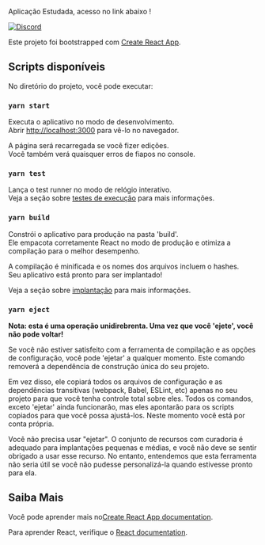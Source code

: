 Aplicação Estudada, acesso no link abaixo !

[![Discord](http://img.youtube.com/vi/x4FdZd2-_uU/0.jpg)](http://www.youtube.com/watch?v=x4FdZd2-_uU "Aplicação do Discord")

Este projeto foi bootstrapped com [Create React App](https://github.com/facebook/create-react-app).

## Scripts disponíveis

No diretório do projeto, você pode executar:

### `yarn start`

Executa o aplicativo no modo de desenvolvimento.<br />
Abrir [http://localhost:3000](http://localhost:3000) para vê-lo no navegador.

A página será recarregada se você fizer edições.<br />
Você também verá quaisquer erros de fiapos no console.

### `yarn test`

Lança o test runner no modo de relógio interativo.<br />
Veja a seção sobre [testes de execução](https://facebook.github.io/create-react-app/docs/running-tests) para mais informações.

### `yarn build`

Constrói o aplicativo para produção na pasta 'build'.<br />
Ele empacota corretamente React no modo de produção e otimiza a compilação para o melhor desempenho.

A compilação é minificada e os nomes dos arquivos incluem o hashes.<br />
Seu aplicativo está pronto para ser implantado!

Veja a seção sobre [implantação](https://facebook.github.io/create-react-app/docs/deployment) para mais informações.

### `yarn eject`

**Nota: esta é uma operação unidirebrenta. Uma vez que você 'ejete', você não pode voltar!**

Se você não estiver satisfeito com a ferramenta de compilação e as opções de configuração, você pode 'ejetar' a qualquer momento. Este comando removerá a dependência de construção única do seu projeto.

Em vez disso, ele copiará todos os arquivos de configuração e as dependências transitivas (webpack, Babel, ESLint, etc) apenas no seu projeto para que você tenha controle total sobre eles. Todos os comandos, exceto 'ejetar' ainda funcionarão, mas eles apontarão para os scripts copiados para que você possa ajustá-los. Neste momento você está por conta própria.

Você não precisa usar "ejetar". O conjunto de recursos com curadoria é adequado para implantações pequenas e médias, e você não deve se sentir obrigado a usar esse recurso. No entanto, entendemos que esta ferramenta não seria útil se você não pudesse personalizá-la quando estivesse pronto para ela.

## Saiba Mais

Você pode aprender mais no[Create React App documentation](https://facebook.github.io/create-react-app/docs/getting-started).

Para aprender React, verifique o
 [React documentation](https://reactjs.org/).
